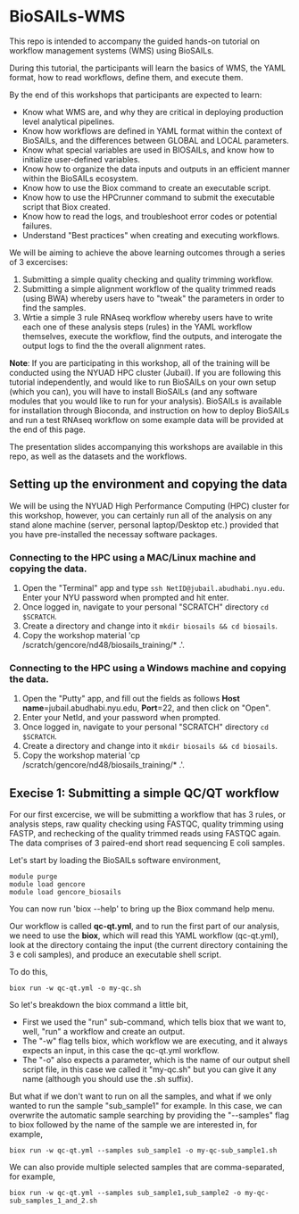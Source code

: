# BioSAILs-WMS
This repo is intended to accompany the guided hands-on tutorial on workflow management systems (WMS) using BioSAILs.

During this tutorial, the participants will learn the basics of WMS, the YAML format, how to read workflows, define them, and execute them.

By the end of this workshops that participants are expected to learn:

 - Know what WMS are, and why they are critical in deploying production level analytical pipelines.
 - Know how workflows are defined in YAML format within the context of BioSAILs, and the differences between GLOBAL and LOCAL parameters.
 - Know what special variables are used in BIOSAILs, and know how to initialize user-defined variables.
 - Know how to organize the data inputs and outputs in an efficient manner within the BioSAILs ecosystem.
 - Know how to use the Biox command to create an executable script.
 - Know how to use the HPCrunner command to submit the executable script that Biox created.
 - Know how to read the logs, and troubleshoot error codes or potential failures.
 - Understand "Best practices" when creating and executing workflows.

We will be aiming to achieve the above learning outcomes through a series of 3 excercises:

1. Submitting a simple quality checking and quality trimming workflow.
2. Submitting a simple alignment workflow of the quality trimmed reads (using BWA) whereby users have to "tweak" the parameters in order to find the samples.
3. Wrtie a simple 3 rule RNAseq workflow whereby users have to write each one of these analysis steps (rules) in the YAML workflow themselves, execute the workflow, find the outputs, and interogate the output logs to find the the overall alignment rates.

**Note**:
If you are participating in this workshop, all of the training will be conducted using the NYUAD HPC cluster (Jubail). If you are following this tutorial independently, and would like to run BioSAILs on your own setup (which you can), you will have to install BioSAILs (and any software modules that you would like to run for your analysis). BioSAILs is available for installation through Bioconda, and instruction on how to deploy BioSAILs and run a test RNAseq workflow on some example data will be provided at the end of this page.

The presentation slides accompanying this workshops are available in this repo, as well as the datasets and the workflows.

## Setting up the environment and copying the data
We will be using the NYUAD High Performance Computing (HPC) cluster for this workshop, however, you can certainly run all of the analysis on any stand alone machine (server, personal laptop/Desktop etc.) provided that you have pre-installed the necessay software packages.


### Connecting to the HPC using a MAC/Linux machine and copying the data.
1. Open the "Terminal" app and type `ssh NetID@jubail.abudhabi.nyu.edu`. Enter your NYU password when prompted and hit enter.
2. Once logged in, navigate to your personal "SCRATCH" directory `cd $SCRATCH`.
3. Create a directory and change into it `mkdir biosails && cd biosails`.
4. Copy the workshop material 'cp /scratch/gencore/nd48/biosails_training/* .'.

### Connecting to the HPC using a Windows machine and copying the data.
1. Open the "Putty" app, and fill out the fields as follows **Host name**=jubail.abudhabi.nyu.edu, **Port**=22, and then click on "Open".
2. Enter your NetId, and your password when prompted.
3. Once logged in, navigate to your personal "SCRATCH" directory `cd $SCRATCH`.
4. Create a directory and change into it `mkdir biosails && cd biosails`.
5. Copy the workshop material 'cp /scratch/gencore/nd48/biosails_training/* .'.


## Execise 1: Submitting a simple QC/QT workflow

For our first excercise, we will be submitting a workflow that has 3 rules, or analysis steps, raw quality checking using FASTQC, quality trimming using FASTP, and rechecking of the quality trimmed reads using FASTQC again.
The data comprises of 3 paired-end short read sequencing E coli samples.

Let's start by loading the BioSAILs software environment,

```
module purge
module load gencore
module load gencore_biosails
```

You can now run 'biox --help' to bring up the Biox command help menu.

Our workflow is called **qc-qt.yml**, and to run the first part of our analysis, we need to use the **biox**, which will read this YAML workflow (qc-qt.yml), look at the directory containg the input (the current directory containing the 3 e coli samples), and produce an executable shell script. 

To do this,

```
biox run -w qc-qt.yml -o my-qc.sh
```

So let's breakdown the biox command a little bit,

- First we used the "run" sub-command, which tells biox that we want to, well, "run" a workflow and create an output.
- The "-w" flag tells biox, which workflow we are executing, and it always expects an input, in this case the qc-qt.yml workflow.
- The "-o" also expects a parameter, which is the name of our output shell script file, in this case we called it "my-qc.sh" but you can give it any name (although you should use the .sh suffix).

But what if we don't want to run on all the samples, and what if we only wanted to run the sample "sub_sample1" for example. In this case, we can overwrite the automatic sample searching by providing the "--samples" flag to biox followed by the name of the sample we are interested in, for example,

```
biox run -w qc-qt.yml --samples sub_sample1 -o my-qc-sub_sample1.sh
```

We can also provide multiple selected samples that are comma-separated, for example,

```
biox run -w qc-qt.yml --samples sub_sample1,sub_sample2 -o my-qc-sub_samples_1_and_2.sh
```

